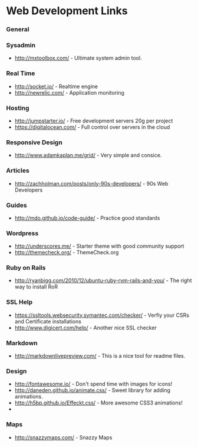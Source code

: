 Web Development Links
============
### General

### Sysadmin
- http://mxtoolbox.com/ - Ultimate system admin tool.

### Real Time
- http://socket.io/ - Realtime engine
- http://newrelic.com/ - Application monitoring

### Hosting
- http://jumpstarter.io/ - Free development servers 20g per project
- https://digitalocean.com/ - Full control over servers in the cloud

### Responsive Design
 - http://www.adamkaplan.me/grid/ - Very simple and consice.

### Articles
- http://zachholman.com/posts/only-90s-developers/ - 90s Web Developers

### Guides
- http://mdo.github.io/code-guide/ - Practice good standards

### Wordpress
- http://underscores.me/ - Starter theme with good community support
- http://themecheck.org/ - ThemeCheck.org

### Ruby on Rails
- http://ryanbigg.com/2010/12/ubuntu-ruby-rvm-rails-and-you/ - The right way to install RoR

### SSL Help
- https://ssltools.websecurity.symantec.com/checker/ - Verfiy your CSRs and Certificate installations
- http://www.digicert.com/help/ - Another nice SSL checker

### Markdown
- http://markdownlivepreview.com/ - This is a nice tool for readme files.

### Design
- http://fontawesome.io/ - Don't spend time with images for icons!
- http://daneden.github.io/animate.css/ - Sweet library for adding animations.
- http://h5bp.github.io/Effeckt.css/ - More awesome CSS3 animations!
- 
### Maps
- http://snazzymaps.com/ - Snazzy Maps
